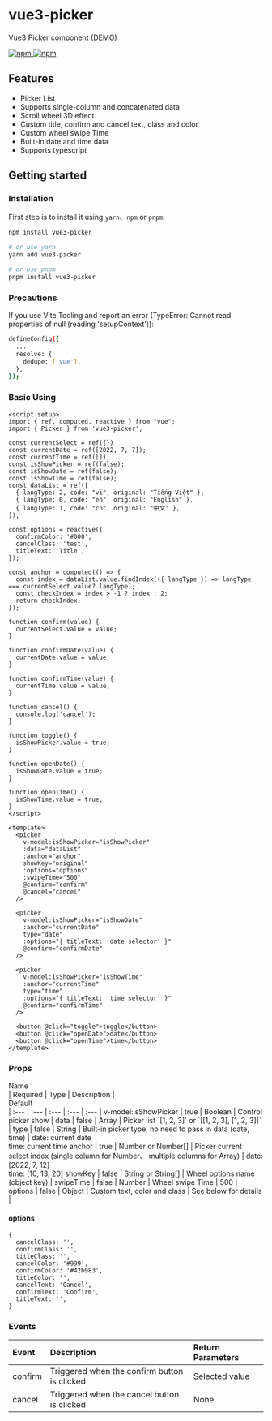 # vue3-picker

Vue3 Picker component ([DEMO](https://tzuyi0817.github.io/vue3-picker/))

<p>
  <a href="https://npm-stat.com/charts.html?package=vue3-picker">
    <img src="https://img.shields.io/npm/dm/vue3-picker.svg" alt="npm"/>
  </a>
  <a href="https://www.npmjs.com/package/vue3-picker">
    <img src="https://img.shields.io/npm/v/vue3-picker.svg" alt="npm"/>
  </a>
</p>


## Features

- Picker List
- Supports single-column and concatenated data
- Scroll wheel 3D effect
- Custom title, confirm and cancel text, class and color
- Custom wheel swipe Time
- Built-in date and time data
- Supports typescript

## Getting started

### Installation

First step is to install it using `yarn`、`npm` or `pnpm`:

```bash
npm install vue3-picker

# or use yarn
yarn add vue3-picker

# or use pnpm
pnpm install vue3-picker
```

### Precautions

If you use Vite Tooling and report an error (TypeError: Cannot read properties of null (reading 'setupContext')):

```bash
defineConfig({
  ...
  resolve: {
    dedupe: ['vue'],
  },
});
```

### Basic Using

```vue
<script setup>
import { ref, computed, reactive } from "vue";
import { Picker } from 'vue3-picker';

const currentSelect = ref({})
const currentDate = ref([2022, 7, 7]);
const currentTime = ref([]);
const isShowPicker = ref(false);
const isShowDate = ref(false);
const isShowTime = ref(false);
const dataList = ref([
  { langType: 2, code: "vi", original: "Tiếng Việt" },
  { langType: 0, code: "en", original: "English" },
  { langType: 1, code: "cn", original: "中文" },
]);

const options = reactive({
  confirmColor: '#000',
  cancelClass: 'test',
  titleText: 'Title',
});

const anchor = computed(() => {
  const index = dataList.value.findIndex(({ langType }) => langType === currentSelect.value?.langType);
  const checkIndex = index > -1 ? index : 2;
  return checkIndex;
});

function confirm(value) {
  currentSelect.value = value;
}

function confirmDate(value) {
  currentDate.value = value;
}

function confirmTime(value) {
  currentTime.value = value;
}

function cancel() {
  console.log('cancel');
}

function toggle() {
  isShowPicker.value = true;
}

function openDate() {
  isShowDate.value = true;
}

function openTime() {
  isShowTime.value = true;
}
</script>

<template>
  <picker 
    v-model:isShowPicker="isShowPicker"
    :data="dataList"
    :anchor="anchor"
    showKey="original"
    :options="options"
    :swipeTime="500"
    @confirm="confirm"
    @cancel="cancel"
  />

  <picker 
    v-model:isShowPicker="isShowDate"
    :anchor="currentDate"
    type="date"
    :options="{ titleText: 'date selector' }"
    @confirm="confirmDate"
  />

  <picker 
    v-model:isShowPicker="isShowTime"
    :anchor="currentTime"
    type="time"
    :options="{ titleText: 'time selector' }"
    @confirm="confirmTime"
  />

  <button @click="toggle">toggle</button>
  <button @click="openDate">date</button>
  <button @click="openTime">time</button>
</template>
```

### Props

<div style="width:160px">Name</div> | Required | Type | Description | <div style="width:130px">Default</div> |
:--- | :--- | :--- | :--- | :--- |
v-model:isShowPicker | true | Boolean | Control picker show |
data | false | Array | Picker list `[1, 2, 3]` or `[[1, 2, 3], [1, 2, 3]]` |
type | false | String | Built-in picker type, no need to pass in data (date, time) | date: current date <br/> time: current time
anchor | true | Number or Number[] | Picker current select index (single column for Number、 multiple columns for Array) | date: [2022, 7, 12] <br/> time: [10, 13, 20]
showKey | false | String or String[] | Wheel options name (object key) |
swipeTime | false | Number | Wheel swipe Time | 500 |
options | false | Object | Custom text, color and class | See below for details |

#### options

```object
{
  cancelClass: '',
  confirmClass: '',
  titleClass: '',
  cancelColor: '#999',
  confirmColor: '#42b983',
  titleColor: '',
  cancelText: 'Cancel',
  confirmText: 'Confirm',
  titleText: '',
}
```

### Events
Event | Description | Return Parameters |
:--- | :--- | :--- |
confirm | Triggered when the confirm button is clicked | Selected value |
cancel | Triggered when the cancel button is clicked | None |